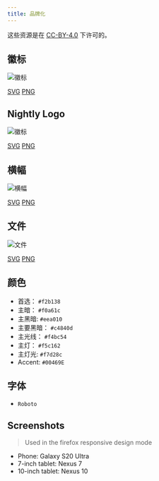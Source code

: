 ```yaml
---
title: 品牌化
---
```


这些资源是在 [CC-BY-4.0](https://github.com/LinwoodDev/Butterfly/blob/develop/BRANDING_LICENSE) 下许可的。

## 徽标

![徽标](/img/logo.svg)

[SVG](/img/logo.svg) [PNG](/img/logo.png)

## Nightly Logo

![徽标](/img/nightly.svg)

[SVG](/img/nightly.svg) [PNG](/img/nightly.png)

## 横幅

![横幅](/img/banner.svg)

[SVG](/img/banner.svg) [PNG](/img/banner.png)

## 文件

![文件](/img/docs.svg)

[SVG](/img/docs.svg) [PNG](/img/docs.png)

## 颜色

* 首选： `#f2b138`
* 主暗： `#f0a61c`
* 主黑暗: `#eea010`
* 主要黑暗： `#c4840d`
* 主光线： `#f4bc54`
* 主灯： `#f5c162`
* 主灯光: `#f7d28c`
* Accent: `#00469E`

## 字体

* `Roboto`

## Screenshots

> Used in the firefox responsive design mode

* Phone: Galaxy S20 Ultra
* 7-inch tablet: Nexus 7
* 10-inch tablet: Nexus 10
